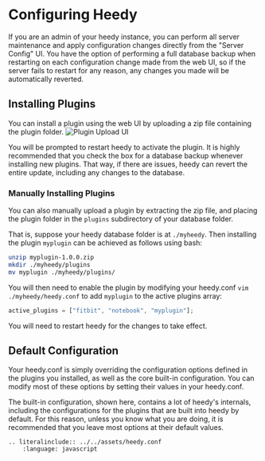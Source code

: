 # Configuring Heedy

If you are an admin of your heedy instance, you can perform all server maintenance
and apply configuration changes directly from the "Server Config" UI. You have the option of performing a full database backup when restarting on each configuration change made from the web UI,
so if the server fails to restart for any reason, any changes you made will be automatically reverted.

## Installing Plugins

You can install a plugin using the web UI by uploading a zip file containing the plugin folder.
![Plugin Upload UI](./plugin_upload.png)

You will be prompted to restart heedy to activate the plugin.
It is highly recommended that you check the box for a database backup whenever installing new plugins. That way, if there are issues, heedy can revert the entire update, including any changes to the database.

### Manually Installing Plugins

You can also manually upload a plugin by extracting the zip file, and placing the plugin folder in the `plugins` subdirectory of your database folder.

That is, suppose your heedy database folder is at `./myheedy`. Then installing the plugin `myplugin` can be achieved as follows using bash:

```bash
unzip myplugin-1.0.0.zip
mkdir ./myheedy/plugins
mv myplugin ./myheedy/plugins/
```

You will then need to enable the plugin by modifying your heedy.conf `vim ./myheedy/heedy.conf` to add `myplugin` to the active plugins array:

```javascript
active_plugins = ["fitbit", "notebook", "myplugin"];
```

You will need to restart heedy for the changes to take effect.

## Default Configuration

Your heedy.conf is simply overriding the configuration options defined in the plugins you installed, as well as the core built-in configuration.
You can modify most of these options
by setting their values in your heedy.conf.

The built-in configuration, shown here, contains a lot of heedy's internals, including the configurations for the plugins that are built into heedy by default.
For this reason, unless you know what you are doing, it is recommended that you leave most options at their default values.

```{eval-rst}
.. literalinclude:: ../../assets/heedy.conf
    :language: javascript
```
